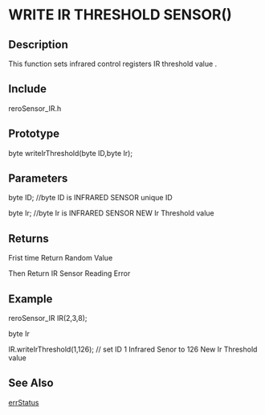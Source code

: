 # WRITE IR THRESHOLD SENSOR() #

## Description ##
This function sets infrared control registers IR threshold value . 

## Include ##
reroSensor_IR.h

## Prototype ##
byte writeIrThreshold(byte ID,byte Ir);

## Parameters ##
byte ID; //byte ID is INFRARED SENSOR unique ID

byte Ir; //byte Ir is INFRARED SENSOR NEW Ir Threshold value

## Returns ##
Frist time Return Random Value

Then Return IR Sensor Reading Error

## Example ##
reroSensor_IR IR(2,3,8);

byte Ir

IR.writeIrThreshold(1,126); // set ID 1 Infrared Senor to 126 New Ir Threshold value

## See Also ##

[errStatus](https://github.com/syamimi96/Cytron-Rero-Infrared-Sensor/blob/wiki/Example/errorStatus)

